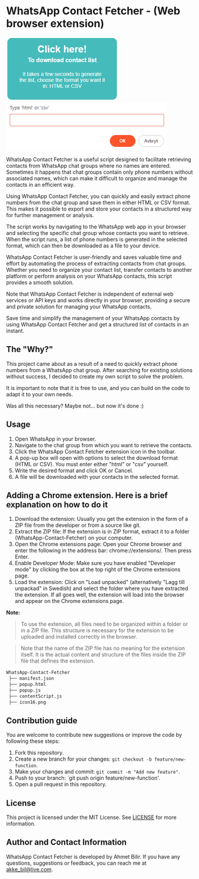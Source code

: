 # WhatsApp Contact Fetcher - (Web browser extension)
![Screenshot](dump-screen.png?raw=true) ![Screenshot](dump-screen-3.png?raw=true)

WhatsApp Contact Fetcher is a useful script designed to facilitate retrieving contacts from WhatsApp chat groups where no names are entered. Sometimes it happens that chat groups contain only phone numbers without associated names, which can make it difficult to organize and manage the contacts in an efficient way.

Using WhatsApp Contact Fetcher, you can quickly and easily extract phone numbers from the chat group and save them in either HTML or CSV format. This makes it possible to export and store your contacts in a structured way for further management or analysis.

The script works by navigating to the WhatsApp web app in your browser and selecting the specific chat group whose contacts you want to retrieve. When the script runs, a list of phone numbers is generated in the selected format, which can then be downloaded as a file to your device.

WhatsApp Contact Fetcher is user-friendly and saves valuable time and effort by automating the process of extracting contacts from chat groups. Whether you need to organize your contact list, transfer contacts to another platform or perform analysis on your WhatsApp contacts, this script provides a smooth solution.

Note that WhatsApp Contact Fetcher is independent of external web services or API keys and works directly in your browser, providing a secure and private solution for managing your WhatsApp contacts.

Save time and simplify the management of your WhatsApp contacts by using WhatsApp Contact Fetcher and get a structured list of contacts in an instant.

## The "Why?"

This project came about as a result of a need to quickly extract phone numbers from a WhatsApp chat group. After searching for existing solutions without success, I decided to create my own script to solve the problem.

It is important to note that it is free to use, and you can build on the code to adapt it to your own needs.

Was all this necessary? Maybe not... but now it's done :)

## Usage

1. Open WhatsApp in your browser.
2. Navigate to the chat group from which you want to retrieve the contacts.
3. Click the WhatsApp Contact Fetcher extension icon in the toolbar.
4. A pop-up box will open with options to select the download format (HTML or CSV). You must enter either "html" or "csv" yourself.
5. Write the desired format and click OK or Cancel.
6. A file will be downloaded with your contacts in the selected format.

## Adding a Chrome extension. Here is a brief explanation on how to do it

1. Download the extension: Usually you get the extension in the form of a ZIP file from the developer or from a source like git.
2. Extract the ZIP file: If the extension is in ZIP format, extract it to a folder (WhatsApp-Contact-Fetcher) on your computer.
3. Open the Chrome extensions page: Open your Chrome browser and enter the following in the address bar: chrome://extensions/. Then press Enter.
4. Enable Developer Mode: Make sure you have enabled "Developer mode" by clicking the box at the top right of the Chrome extensions page.
5. Load the extension: Click on "Load unpacked" (alternatively "Lagg till unpackad" in Swedish) and select the folder where you have extracted the extension. If all goes well, the extension will load into the browser and appear on the Chrome extensions page.

**Note:**

>To use the extension, all files need to be organized within a folder or in a ZIP file. This structure is necessary for the extension to be uploaded and installed correctly in the browser.

>Note that the name of the ZIP file has no meaning for the extension itself. It is the actual content and structure of the files inside the ZIP file that defines the extension.

```
WhatsApp-Contact-Fetcher                                    
 ├── manifest.json                         
 ├── popup.html
 ├── popup.js
 ├── contentScript.js
 ├── icon16.png
```
## Contribution guide

You are welcome to contribute new suggestions or improve the code by following these steps:

1. Fork this repository.
2. Create a new branch for your changes: `git checkout -b feature/new-function`.
3. Make your changes and commit: `git commit -m "Add new feature"`.
4. Push to your branch: `git push origin feature/new-function'.
5. Open a pull request in this repository.

## License

This project is licensed under the MIT License. See [LICENSE](LICENSE) for more information.

## Author and Contact Information

WhatsApp Contact Fetcher is developed by Ahmet Bilir. If you have any questions, suggestions or feedback, you can reach me at akke_bil@live.com.
